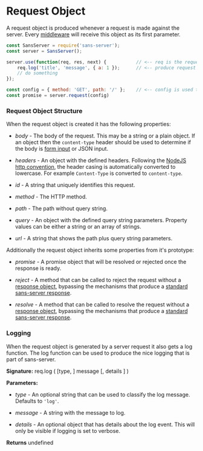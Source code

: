 # Request Object

A request object is produced whenever a request is made against the server. Every [middleware](https://github.com/byu-oit/sans-server/tree/master/docs/middleware.md) will receive this object as its first parameter.

```js
const SansServer = require('sans-server');
const server = SansServer();

server.use(function(req, res, next) {           // <-- req is the request object
    req.log('title', 'message', { a: 1 });      // <-- produce request log
    // do something
});

const config = { method: 'GET', path: '/' };    // <-- config is used to generate the request object
const promise = server.request(config)
```

### Request Object Structure

When the request object is created it has the following properties:

- *body* - The body of the request. This may be a string or a plain object. If an object then the `content-type` header should be used to determine if the body is [form input](./sans-server.md#form-body-format) or JSON input.

- *headers* - An object with the defined headers. Following the [NodeJS http convention](https://nodejs.org/api/http.html#http_message_headers), the header casing is automatically converted to lowercase. For example `Content-Type` is converted to `content-type`.

- *id* - A string that uniquely identifies this request.

- *method* - The HTTP method.

- *path* - The path without query string.

- *query* - An object with the defined query string parameters. Property values can be either a string or an array of strings.

- *url* - A string that shows the path plus query string parameters.

Additionally the request object inherits some properties from it's prototype:

- *promise* - A promise object that will be resolved or rejected once the response is ready.

- *reject* - A method that can be called to reject the request without a [response object](https://github.com/byu-oit/sans-server/tree/master/docs/response-object.md), bypassing the mechanisms that produce a [standard sans-server response](https://github.com/byu-oit/sans-server/tree/master/docs/sans-server.md#request).

- *resolve* - A method that can be called to resolve the request without a [response object](https://github.com/byu-oit/sans-server/tree/master/docs/response-object.md), bypassing the mechanisms that produce a [standard sans-server response](https://github.com/byu-oit/sans-server/tree/master/docs/sans-server.md#request).

### Logging

When the request object is generated by a server request it also gets a log function. The log function can be used to produce the nice logging that is part of sans-server.  

**Signature:** req.log ( [type, ] message [, details ] )

**Parameters:**

- *type* - An optional string that can be used to classify the log message. Defaults to `'log'`.

- *message* - A string with the message to log.

- *details* - An optional object that has details about the log event. This will only be visible if logging is set to verbose.

**Returns** undefined